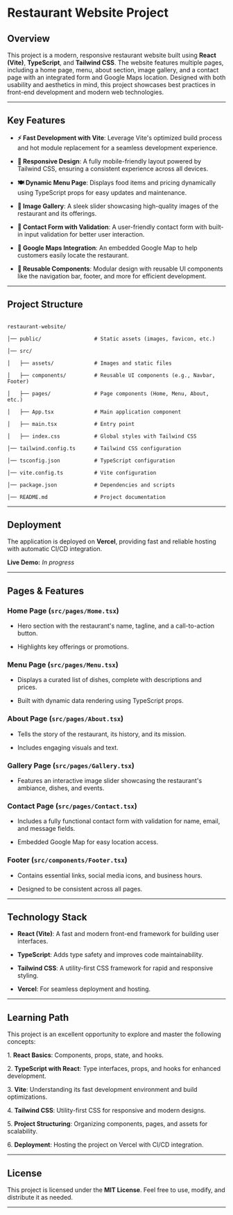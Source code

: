 # Restaurant Website Project

## Overview

This project is a modern, responsive restaurant website built using **React (Vite)**, **TypeScript**, and **Tailwind CSS**. The website features multiple pages, including a home page, menu, about section, image gallery, and a contact page with an integrated form and Google Maps location. Designed with both usability and aesthetics in mind, this project showcases best practices in front-end development and modern web technologies.

---

## Key Features

- **⚡ Fast Development with Vite**: Leverage Vite's optimized build process and hot module replacement for a seamless development experience.

- **📱 Responsive Design**: A fully mobile-friendly layout powered by Tailwind CSS, ensuring a consistent experience across all devices.

- **🍽️ Dynamic Menu Page**: Displays food items and pricing dynamically using TypeScript props for easy updates and maintenance.

- **📸 Image Gallery**: A sleek slider showcasing high-quality images of the restaurant and its offerings.

- **📝 Contact Form with Validation**: A user-friendly contact form with built-in input validation for better user interaction.

- **📍 Google Maps Integration**: An embedded Google Map to help customers easily locate the restaurant.

- **🧩 Reusable Components**: Modular design with reusable UI components like the navigation bar, footer, and more for efficient development.

---

## Project Structure

```

restaurant-website/

│── public/                 # Static assets (images, favicon, etc.)

│── src/

│   ├── assets/             # Images and static files

│   ├── components/         # Reusable UI components (e.g., Navbar, Footer)

│   ├── pages/              # Page components (Home, Menu, About, etc.)

│   ├── App.tsx             # Main application component

│   ├── main.tsx            # Entry point

│   ├── index.css           # Global styles with Tailwind CSS

│── tailwind.config.ts      # Tailwind CSS configuration

│── tsconfig.json           # TypeScript configuration

│── vite.config.ts          # Vite configuration

│── package.json            # Dependencies and scripts

│── README.md               # Project documentation

```

---

## Deployment

The application is deployed on **Vercel**, providing fast and reliable hosting with automatic CI/CD integration.  

**Live Demo:** *In progress*

---

## Pages & Features

### **Home Page (`src/pages/Home.tsx`)**  

- Hero section with the restaurant's name, tagline, and a call-to-action button.  

- Highlights key offerings or promotions.

### **Menu Page (`src/pages/Menu.tsx`)**  

- Displays a curated list of dishes, complete with descriptions and prices.  

- Built with dynamic data rendering using TypeScript props.

### **About Page (`src/pages/About.tsx`)**  

- Tells the story of the restaurant, its history, and its mission.  

- Includes engaging visuals and text.

### **Gallery Page (`src/pages/Gallery.tsx`)**  

- Features an interactive image slider showcasing the restaurant's ambiance, dishes, and events.

### **Contact Page (`src/pages/Contact.tsx`)**  

- Includes a fully functional contact form with validation for name, email, and message fields.  

- Embedded Google Map for easy location access.

### **Footer (`src/components/Footer.tsx`)**  

- Contains essential links, social media icons, and business hours.  

- Designed to be consistent across all pages.

---

## Technology Stack

- **React (Vite)**: A fast and modern front-end framework for building user interfaces.  

- **TypeScript**: Adds type safety and improves code maintainability.  

- **Tailwind CSS**: A utility-first CSS framework for rapid and responsive styling.  

- **Vercel**: For seamless deployment and hosting.

---

## Learning Path

This project is an excellent opportunity to explore and master the following concepts:

1\. **React Basics**: Components, props, state, and hooks.  

2\. **TypeScript with React**: Type interfaces, props, and hooks for enhanced development.  

3\. **Vite**: Understanding its fast development environment and build optimizations.  

4\. **Tailwind CSS**: Utility-first CSS for responsive and modern designs.  

5\. **Project Structuring**: Organizing components, pages, and assets for scalability.  

6\. **Deployment**: Hosting the project on Vercel with CI/CD integration.

---

## License

This project is licensed under the **MIT License**. Feel free to use, modify, and distribute it as needed.

---
